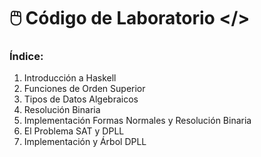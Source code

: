 # 🖱️ Código de Laboratorio </>

### Índice:

1. Introducción a Haskell
2. Funciones de Orden Superior
3. Tipos de Datos Algebraicos
4. Resolución Binaria
5. Implementación Formas Normales y Resolución Binaria
6. El Problema SAT y DPLL
7. Implementación y Árbol DPLL
